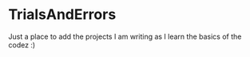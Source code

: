 # TrialsAndErrors

Just a place to add the projects I am writing as I learn the basics of the codez :)
